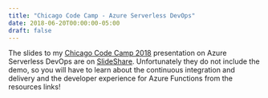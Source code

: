 ```yaml
---
title: "Chicago Code Camp - Azure Serverless DevOps"
date: 2018-06-20T00:00:00-05:00
draft: false
---
```


The slides to my <a href="https://www.chicagocodecamp.com/Presenters/Presenter/2499" target=_blank> Chicago Code Camp 2018</a> presentation on Azure Serverless DevOps are on <a href="https://www.slideshare.net/AlexandraRosenbaum/serverless-devops-chicago-code-camp-2018" target=_blank>SlideShare</a>. Unfortunately they do not include the demo, so you will have to learn about the continuous integration and delivery and the developer experience for Azure Functions from the resources links!





